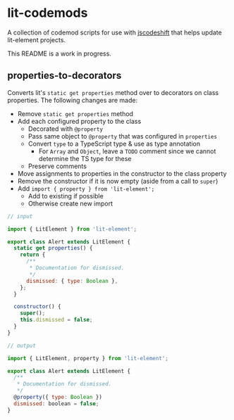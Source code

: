 # lit-codemods

A collection of codemod scripts for use with
[jscodeshift](https://github.com/facebook/jscodeshift) that helps update
lit-element projects.

This README is a work in progress.

## properties-to-decorators

Converts lit's `static get properties` method over to decorators on
class properties. The following changes are made:

- Remove `static get properties` method
- Add each configured property to the class
  - Decorated with `@property`
  - Pass same object to `@property` that was configured in `properties`
  - Convert `type` to a TypeScript type & use as type annotation
    - For `Array` and `Object`, leave a `TODO` comment since we cannot determine
      the TS type for these
  - Preserve comments
- Move assignments to properties in the constructor to the class property
- Remove the constructor if it is now empty (aside from a call to `super`)
- Add `import { property } from 'lit-element';`
  - Add to existing if possible
  - Otherwise create new import

```js
// input

import { LitElement } from 'lit-element';

export class Alert extends LitElement {
  static get properties() {
    return {
      /**
       * Documentation for dismissed.
       */
      dismissed: { type: Boolean },
    };
  }

  constructor() {
    super();
    this.dismissed = false;
  }
}

// output

import { LitElement, property } from 'lit-element';

export class Alert extends LitElement {
  /**
   * Documentation for dismissed.
   */
  @property({ type: Boolean })
  dismissed: boolean = false;
}
```
